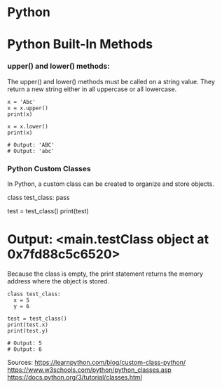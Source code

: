 # Python 

# Python Built-In Methods

### upper() and lower() methods:

The upper() and lower() methods must be called on a string value. They return a new string either in all uppercase or all lowercase.

```
x = 'Abc'
x = x.upper()
print(x)

x = x.lower()
print(x)

# Output: 'ABC'
# Output: 'abc'
```
### Python Custom Classes

In Python, a custom class can be created to organize and store objects.

class test_class:
  pass

test = test_class()
print(test)

# Output: <__main__.testClass object at 0x7fd88c5c6520>

Because the class is empty, the print statement returns the memory address where the object is stored. 
```
class test_class:
  x = 5
  y = 6

test = test_class()
print(test.x)
print(test.y)

# Output: 5
# Output: 6
```
Sources: 
https://learnpython.com/blog/custom-class-python/
https://www.w3schools.com/python/python_classes.asp
https://docs.python.org/3/tutorial/classes.html
